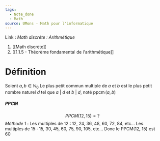 ```yaml
---
tags:
  - Note_done
  - Math
source: UMons - Math pour l'informatique
---
```


Link : 
_Math discrète : Arithmétique_
1. [[Math discrète]]
2. [[1.1.5 - Théorème fondamental de l'arithmétique]]

# Définition
Soient $a, b \in \mathbb{N}_0$
Le plus petit commun multiple de $a$ et $b$ est le plus petit nombre naturel $d$ tel que $a\ |\ d$ et $b\ |\ d$, noté $\operatorname{ppcm}(a, b)$

##### PPCM
$$PPCM(12,15)=?$$
_Méthode 1_ :
Les multiples de 12 : 12, 24, 36, 48, 60, 72, 84, etc...
Les multiples de 15 : 15, 30, 45, 60, 75, 90, 105, etc...
Donc le PPCM(12, 15) est 60


